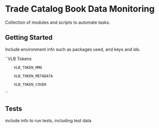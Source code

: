 # Trade Catalog Book Data Monitoring

Collection of modules and scripts to automate tasks. 

## Getting Started

Include environment info such as packages used, and keys and ids.

``VLB Tokens

        VLB_TOKEN_MMO

        VLB_TOKEN_METADATA

        VLB_TOKEN_COVER

``


## Tests

include info to run tests, including test data

